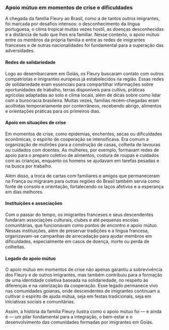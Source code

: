 ### Apoio mútuo em momentos de crise e dificuldades

A chegada da família Fleury ao Brasil, como a de tantos outros imigrantes, foi marcada por desafios intensos: o desconhecimento da língua portuguesa, o clima tropical muitas vezes hostil, as doenças desconhecidas e a distância de tudo que lhes era familiar. Nesse contexto, o apoio mútuo entre os membros da própria família e entre as redes de imigrantes franceses e de outras nacionalidades foi fundamental para a superação das adversidades.

#### Redes de solidariedade

Logo ao desembarcarem em Goiás, os Fleury buscaram contato com outros compatriotas e imigrantes europeus já estabelecidos na região. Essas redes de solidariedade eram essenciais para compartilhar informações sobre oportunidades de trabalho, terras disponíveis para cultivo, práticas agrícolas adaptadas ao solo e clima locais, além de dicas sobre como lidar com a burocracia brasileira. Muitas vezes, famílias recém-chegadas eram acolhidas temporariamente por conterrâneos, recebendo abrigo, alimentos e orientações práticas para os primeiros dias.

#### Apoio em situações de crise

Em momentos de crise, como epidemias, enchentes, secas ou dificuldades econômicas, o espírito de cooperação se intensificava. Era comum a organização de mutirões para a construção de casas, colheita de lavouras ou cuidados com doentes. As mulheres, por exemplo, formavam redes de apoio para o preparo coletivo de alimentos, costura de roupas e cuidados com as crianças, enquanto os homens se ajudavam em tarefas pesadas e na busca por trabalho.

Além disso, a troca de cartas com familiares e amigos que permaneceram na França ou migraram para outras regiões do Brasil também servia como fonte de consolo e orientação, fortalecendo os laços afetivos e a esperança em dias melhores.

#### Instituições e associações

Com o passar do tempo, os imigrantes franceses e seus descendentes fundaram associações culturais, clubes e até pequenas escolas comunitárias, que funcionavam como pontos de encontro e apoio mútuo. Nessas instituições, além de preservar tradições e a língua francesa, organizavam-se campanhas de arrecadação para ajudar membros em dificuldades, especialmente em casos de doença, morte ou perda de colheitas.

#### Legado do apoio mútuo

O apoio mútuo em momentos de crise não apenas garantiu a sobrevivência dos Fleury e de outros imigrantes, mas também contribuiu para a formação de uma identidade coletiva baseada na solidariedade, no respeito às diferenças e na valorização da cooperação. Esse legado permanece vivo nas comunidades goianas, onde descendentes de imigrantes continuam a cultivar o espírito de ajuda mútua, seja em festas tradicionais, seja em iniciativas sociais e comunitárias.

Assim, a história da família Fleury ilustra como o apoio mútuo foi — e ainda é — um pilar fundamental para a integração, o bem-estar e o desenvolvimento das comunidades formadas por imigrantes em Goiás.